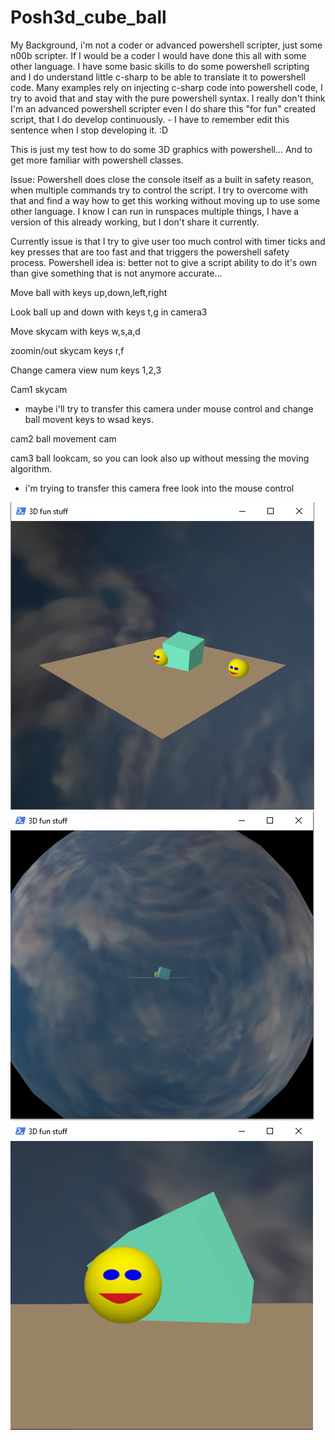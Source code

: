 # Posh3d_cube_ball
My Background, i'm not a coder or advanced powershell scripter, just some n00b scripter. If I would be a coder I would have done this all with some other language.
I have some basic skills to do some powershell scripting and I do understand little c-sharp to be able to translate it to powershell code.
Many examples rely on injecting c-sharp code into powershell code, I try to avoid that and stay with the pure powershell syntax.
I really don't think I'm an advanced powershell scripter even I do share this "for fun" created script, that I do develop continuously. - I have to remember edit this sentence when I stop developing it. :D

This is just my test how to do some 3D graphics with powershell...
And to get more familiar with powershell classes.

Issue: Powershell does close the console itself as a built in safety reason, when multiple commands try to control the script.
I try to overcome with that and find a way how to get this working without moving up to use some other language.
I know I can run in runspaces multiple things, I have a version of this already working, but I don't share it currently.

Currently issue is that I try to give user too much control with timer ticks and key presses that are too fast and that triggers the powershell safety process.
Powershell idea is: better not to give a script ability to do it's own than give something that is not anymore accurate...

Move ball with keys up,down,left,right

Look ball up and down with keys t,g in camera3

Move skycam with keys w,s,a,d

zoomin/out skycam keys r,f

Change camera view num keys 1,2,3

Cam1 skycam
- maybe i'll try to transfer this camera under mouse control and change ball movent keys to wsad keys.

cam2 ball movement cam

cam3 ball lookcam, so you can look also up without messing the moving algorithm.
- i'm trying to transfer this camera free look into the mouse control

![fun1](/Screenshots/fun1.PNG)
![fun2](/Screenshots/fun2.PNG)
![fun3](/Screenshots/fun3.PNG)

